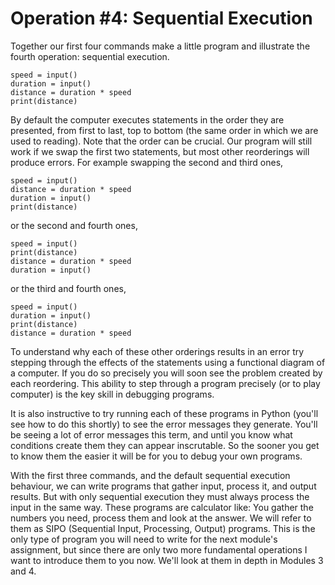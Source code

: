 # Operation #4: Sequential Execution

Together our first four commands make a little program and illustrate
the fourth operation: sequential execution.

    speed = input()
    duration = input()
    distance = duration * speed
    print(distance)

By default the computer executes statements in the order they are
presented, from first to last, top to bottom (the same order in which we
are used to reading). Note that the order can be crucial. Our program
will still work if we swap the first two statements, but most other
reorderings will produce errors. For example swapping the second and
third ones,

    speed = input()
    distance = duration * speed
    duration = input()
    print(distance)

or the second and fourth ones,

    speed = input()
    print(distance)
    distance = duration * speed
    duration = input()

or the third and fourth ones,

    speed = input()
    duration = input()
    print(distance)
    distance = duration * speed

To understand why each of these other orderings results in an error try
stepping through the effects of the statements using a functional
diagram of a computer. If you do so precisely you will soon see the
problem created by each reordering. This ability to step through a
program precisely (or to play computer) is the key skill in debugging
programs.

It is also instructive to try running each of these programs in Python
(you'll see how to do this shortly) to see the error messages they
generate. You'll be seeing a lot of error messages this term, and until
you know what conditions create them they can appear inscrutable. So the
sooner you get to know them the easier it will be for you to debug your
own programs.

With the first three commands, and the default sequential execution
behaviour, we can write programs that gather input, process it, and
output results. But with only sequential execution they must always
process the input in the same way. These programs are calculator like:
You gather the numbers you need, process them and look at the answer. We
will refer to them as SIPO (Sequential Input, Processing, Output)
programs. This is the only type of program you will need to write for
the next module's assignment, but since there are only two more
fundamental operations I want to introduce them to you now. We'll look
at them in depth in Modules 3 and 4.
